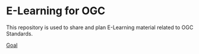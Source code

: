 # E-Learning for OGC

This repository is used to share and plan E-Learning material related to OGC Standards.

[Goal](/Goal.md)
